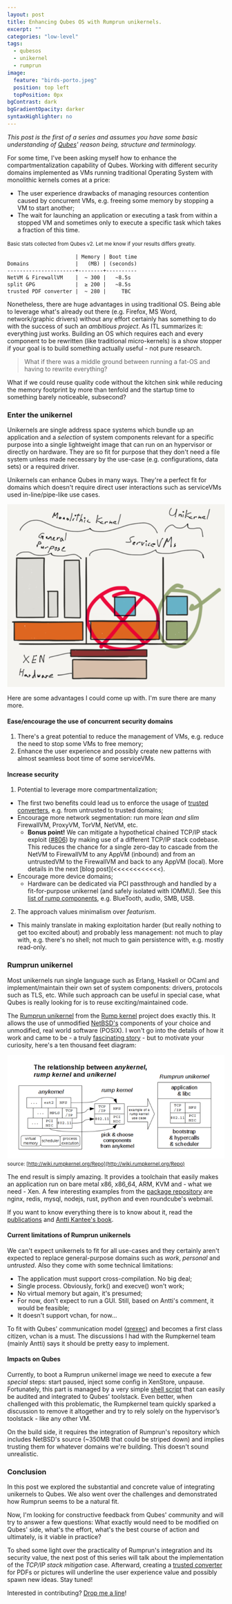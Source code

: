 ```yaml
---
layout: post
title: Enhancing Qubes OS with Rumprun unikernels.
excerpt: ""
categories: "low-level"
tags:
  - qubesos
  - unikernel
  - rumprun
image:
  feature: "birds-porto.jpeg"
  position: top left
  topPosition: 0px
bgContrast: dark
bgGradientOpacity: darker
syntaxHighlighter: no
---
```


_This post is the first of a series and assumes you have some basic understanding of [Qubes](https://qubes-os.org)' reason being, structure and terminology._

For some time, I've been asking myself how to enhance the compartmentalization capability of Qubes. Working with different security domains implemented as VMs running traditional Operating System with monolithic kernels comes at a price:

- The user experience drawbacks of managing resources contention caused by concurrent VMs, e.g. freeing some memory by stopping a VM to start another;
- The wait for launching an application or executing a task from within a stopped VM and sometimes only to execute a specific task which takes a fraction of this time.

<small>
Basic stats collected from Qubes v2. Let me know if your results differs greatly.
</small>

```
                      | Memory | Boot time
Domains               |   (MB) | (seconds)
----------------------+--------+----------
NetVM & FirewallVM    |  ~ 300 |   ~8.5s
split GPG             |  ≥ 200 |   ~8.5s
trusted PDF converter |  ~ 280 |     TBC
```

Nonetheless, there are huge advantages in using traditional OS. Being able to leverage what's already out there (e.g. Firefox, MS Word, network/graphic drivers) without any effort certainly has something to do with the success of such an _ambitious project_. As ITL summarizes it: everything just works. Building an OS which requires each and every component to be rewritten (like traditional micro-kernels) is a show stopper if your goal is to build something actually useful - not pure research.

<blockquote class="largeQuote">
What if there was a middle ground between running a fat-OS and having to rewrite everything?
</blockquote>

What if we could reuse quality code without the kitchen sink while reducing the memory footprint by more than tenfold and the startup time to something barely noticeable, subsecond?

### Enter the unikernel

Unikernels are single address space systems which bundle up an application and a *selection* of system components relevant for a specific purpose into a single lightweight image that can run on an hypervisor or directly on hardware. They are so fit for purpose that they don't need a file system unless made necessary by the use-case (e.g. configurations, data sets) or a required driver.

Unikernels can enhance Qubes in many ways. They're a perfect fit for domains which doesn't require direct user interactions such as serviceVMs used in-line/pipe-like use cases.

![monolithic kernel v unikernel](/img/posts/mono-v-uni.png)

Here are some advantages I could come up with. I'm sure there are many more.

#### Ease/encourage the use of concurrent security domains

1. There's a great potential to reduce the management of VMs, e.g. reduce the need to stop some VMs to free memory;
1. Enhance the user experience and possibly create new patterns with almost seamless boot time of some serviceVMs.

#### Increase security

1. Potential to leverage more compartmentalization;
  - The first two benefits could lead us to enforce the usage of [trusted converters](http://blog.invisiblethings.org/2013/02/21/converting-untrusted-pdfs-into-trusted.html), e.g. from untrusted to trusted domains;
  - Encourage more network segmentation: run more _lean and slim_ FirewallVM, ProxyVM, TorVM, NetVM, etc.
     - **Bonus point!** We can mitigate a hypothetical chained TCP/IP stack exploit ([#806](https://github.com/QubesOS/qubes-issues/issues/806)) by making use of a different TCP/IP stack codebase. This reduces the chance for a single zero-day to cascade from the NetVM to FirewallVM to any AppVM (inbound) and from an untrustedVM to the FirewallVM and back to any AppVM (local). More details in the next [blog post](<<<<<<<<<<<<).
  - Encourage more device domains;
     - Hardware can be dedicated via PCI passthrough and handled by a fit-for-purpose unikernel (and safely isolated with IOMMU). See this [list of rump components](/misc/rump-make_describe-2015-10.txt), e.g. BlueTooth, audio, SMB, USB.

2. The approach values minimalism over _featurism_.
  - This mainly translate in making exploitation harder (but really nothing to get too excited about) and probably less management: not much to play with, e.g. there's no shell; not much to gain persistence with, e.g. mostly read-only.

### Rumprun unikernel
Most unikernels run single language such as Erlang, Haskell or OCaml and implement/maintain their own set of system components: drivers, protocols such as TLS, etc. While such approach can be useful in special case, what Qubes is really looking for is to reuse exciting/maintained code.

The [Rumprun unikernel](http://repo.rumpkernel.org/rumprun) from the [Rump kernel](http://rumpkernel.org) project does exactly this. It allows the use of unmodified [NetBSD's](https://netbsd.org) components of your choice and unmodified, real world software (POSIX). I won't go into the details of how it work and came to be - a truly [fascinating story](https://blog.xenproject.org/2015/08/06/on-rump-kernels-and-the-rumprun-unikernel/) - but to motivate your curiosity, here's a ten thousand feet diagram:

![anykernel and rumpkernel to unikernel](/img/posts/anyunirumpkernel.png)
<small>
source: [http://wiki.rumpkernel.org/Repo](http://wiki.rumpkernel.org/Repo)
</small>

The end result is simply amazing. It provides a toolchain that easily makes an application run on bare metal x86, x86_64, ARM, KVM and - what we need - Xen. A few interesting examples from the [package repository](http://repo.rumpkernel.org/rumprun-packages) are nginx, redis, mysql, nodejs, rust, python and even roundcube's webmail.

If you want to know everything there is to know about it, read the [publications](http://wiki.rumpkernel.org/Info%3A-Publications-and-Talks) and [Antti Kantee's book](http://repo.rumpkernel.org/book).

#### Current limitations of Rumprun unikernels

We can't expect unikernels to fit for all use-cases and they certainly aren't expected to replace general-purpose domains such as *work*, *personal* and *untrusted*. Also they come with some technical limitations:

- The application must support cross-compilation. No big deal;
- Single process. Obviously, fork() and execve() won't work;
- No virtual memory but again, it's presumed;
- For now, don't expect to run a GUI. Still, based on Antti's comment, it would be feasible;
- It doesn't support vchan, for now...

To fit with Qubes' communication model ([qrexec](https://www.qubes-os.org/en/doc/qrexec/)) and becomes a first class citizen, vchan is a must. The discussions I had with the Rumpkernel team (mainly Antti) says it should be pretty easy to implement.

#### Impacts on Qubes

Currently, to boot a Rumprun unikernel image we need to execute a few *special* steps: start paused, inject some config in XenStore, unpause. Fortunately, this part is managed by a very simple [shell script](https://github.com/rumpkernel/rumprun/blob/master/app-tools/rumprun) that can easily be audited and integrated to Qubes' toolstack. Even better, when challenged with this problematic, the Rumpkernel team quickly sparked a discussion to remove it altogether and try to rely solely on the hypervisor’s toolstack - like any other VM.

On the build side, it requires the integration of Rumprun's repository which includes NetBSD's source (~350MB that could be striped down) and implies trusting them for whatever domains we're building. This doesn't sound unrealistic.

### Conclusion

In this post we explored the substantial and concrete value of integrating unikernels to Qubes. We also went over the challenges and demonstrated how Rumprun seems to be a natural fit.

Now, I'm looking for constructive feedback from Qubes' community and will try to answer a few questions: What exactly would need to be modified on Qubes' side, what's the effort, what's the best course of action and ultimately, is it viable in practice?

To shed some light over the practicality of Rumprun's integration and its security value, the next post of this series will talk about the implementation of the *TCP/IP stack mitigation* case. Afterward, creating a [trusted converter](http://theinvisiblethings.blogspot.ca/2013/02/converting-untrusted-pdfs-into-trusted.html) for PDFs or pictures will underline the user experience value and possibly spawn new ideas. Stay tuned!

Interested in contributing? [Drop me a line](/about/#contact)!
